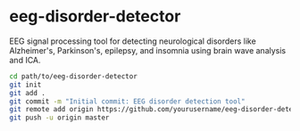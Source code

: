 # eeg-disorder-detector
EEG signal processing tool for detecting neurological disorders like Alzheimer's, Parkinson's, epilepsy, and insomnia using brain wave analysis and ICA.
```bash
cd path/to/eeg-disorder-detector
git init
git add .
git commit -m "Initial commit: EEG disorder detection tool"
git remote add origin https://github.com/yourusername/eeg-disorder-detector.git
git push -u origin master
